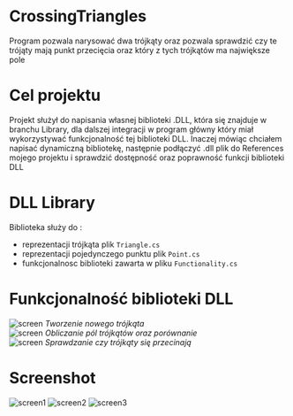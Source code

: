 # CrossingTriangles
Program pozwala narysować dwa trójkąty oraz pozwala sprawdzić czy te trójąty mają punkt przecięcia oraz który z tych trójkątów ma największe pole
# Cel projektu
Projekt służył do napisania własnej biblioteki .DLL, która się znajduje w branchu Library, dla dalszej integracji w program główny który miał wykorzystywać funkcjonalność tej biblioteki DLL. Inaczej mówiąc chciałem napisać dynamiczną bibliotekę, następnie podłączyć .dll plik do References mojego projektu i sprawdzić dostępność oraz poprawność funkcji biblioteki DLL
# DLL Library
Biblioteka służy do :
* reprezentacji trójkąta plik ```Triangle.cs```
* reprezentacji pojedynczego punktu plik ```Point.cs```
* funkcjonalnosc biblioteki zawarta w pliku ```Functionality.cs```

# Funkcjonalność biblioteki DLL 
![screen](https://user-images.githubusercontent.com/19534189/103483743-14b89e80-4df2-11eb-8d1f-290d24571a2a.jpg) *Tworzenie nowego trójkąta*  
![screen](https://user-images.githubusercontent.com/19534189/103483743-14b89e80-4df2-11eb-8d1f-290d24571a2a.jpg) *Obliczanie pól trójkątów oraz porównanie*  
![screen](https://user-images.githubusercontent.com/19534189/103483743-14b89e80-4df2-11eb-8d1f-290d24571a2a.jpg) *Sprawdzanie czy trójkąty się przecinają*
# Screenshot
![screen1](https://user-images.githubusercontent.com/19534189/103483349-5431bb80-4def-11eb-97ea-c1678a296e0d.png)
![screen2](https://user-images.githubusercontent.com/19534189/103483350-54ca5200-4def-11eb-94f7-cf310c1f51df.png)
![screen3](https://user-images.githubusercontent.com/19534189/103483351-54ca5200-4def-11eb-9bc1-e4ab1b100280.png)
